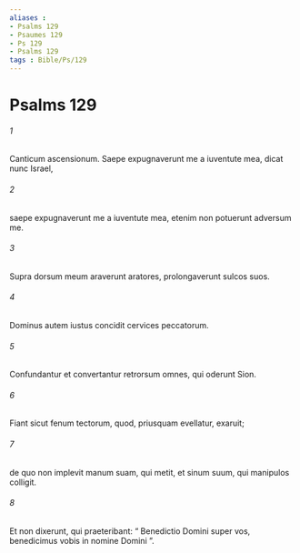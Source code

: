 ```yaml
---
aliases : 
- Psalms 129
- Psaumes 129
- Ps 129
- Psalms 129
tags : Bible/Ps/129
---
```


# Psalms 129

###### 1
Canticum ascensionum. Saepe expugnaverunt me a iuventute mea, dicat nunc Israel,
###### 2
saepe expugnaverunt me a iuventute mea, etenim non potuerunt adversum me.
###### 3
Supra dorsum meum araverunt aratores, prolongaverunt sulcos suos.
###### 4
Dominus autem iustus concidit cervices peccatorum.
###### 5
Confundantur et convertantur retrorsum omnes, qui oderunt Sion.
###### 6
Fiant sicut fenum tectorum, quod, priusquam evellatur, exaruit;
###### 7
de quo non implevit manum suam, qui metit, et sinum suum, qui manipulos colligit.
###### 8
Et non dixerunt, qui praeteribant: “ Benedictio Domini super vos, benedicimus vobis in nomine Domini ”.
